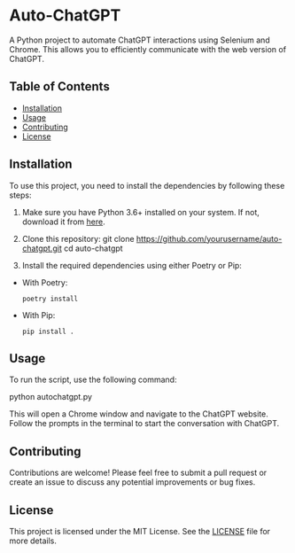 # Auto-ChatGPT

A Python project to automate ChatGPT interactions using Selenium and Chrome. This allows you to efficiently communicate with the web version of ChatGPT.

## Table of Contents

- [Installation](#installation)
- [Usage](#usage)
- [Contributing](#contributing)
- [License](#license)

## Installation

To use this project, you need to install the dependencies by following these steps:

1. Make sure you have Python 3.6+ installed on your system. If not, download it from [here](https://www.python.org/downloads/).

2. Clone this repository:
git clone https://github.com/yourusername/auto-chatgpt.git
cd auto-chatgpt

3. Install the required dependencies using either Poetry or Pip:

- With Poetry:
  ```
  poetry install
  ```

- With Pip:
  ```
  pip install .
  ```

## Usage

To run the script, use the following command:

python autochatgpt.py

This will open a Chrome window and navigate to the ChatGPT website. Follow the prompts in the terminal to start the conversation with ChatGPT.

## Contributing

Contributions are welcome! Please feel free to submit a pull request or create an issue to discuss any potential improvements or bug fixes.

## License

This project is licensed under the MIT License. See the [LICENSE](LICENSE) file for more details.

